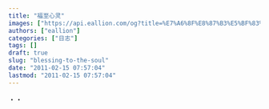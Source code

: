 ```yaml
---
title: "福至心灵"
images: ["https://api.eallion.com/og?title=%E7%A6%8F%E8%87%B3%E5%BF%83%E7%81%B5"]
authors: ["eallion"]
categories: ["日志"]
tags: []
draft: true
slug: "blessing-to-the-soul"
date: "2011-02-15 07:57:04"
lastmod: "2011-02-15 07:57:04"
---
```


・・
